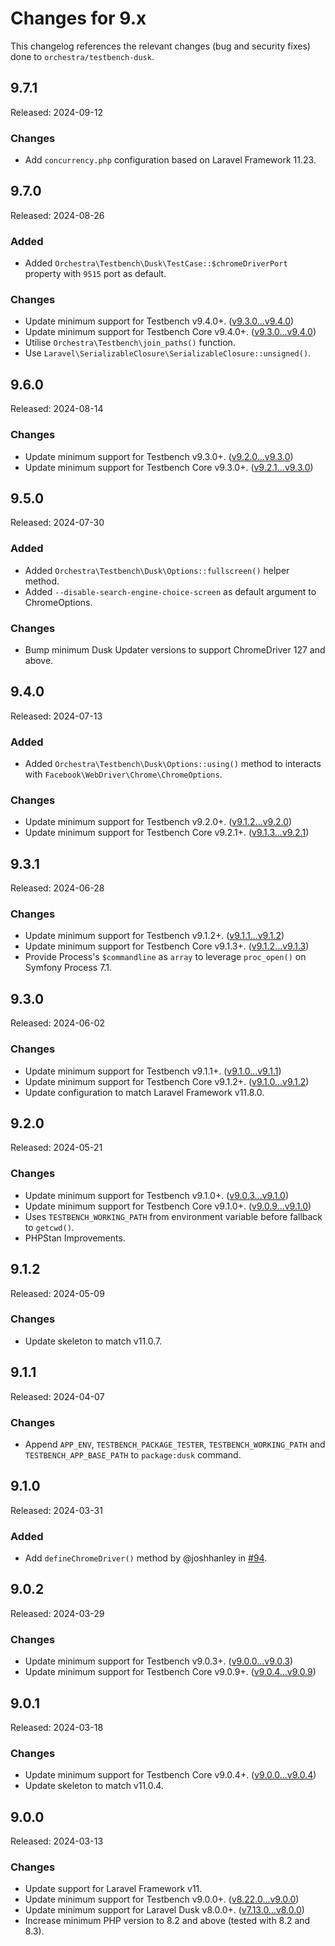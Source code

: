 # Changes for 9.x

This changelog references the relevant changes (bug and security fixes) done to `orchestra/testbench-dusk`.

## 9.7.1

Released: 2024-09-12

### Changes

* Add `concurrency.php` configuration based on Laravel Framework 11.23.

## 9.7.0

Released: 2024-08-26

### Added

* Added `Orchestra\Testbench\Dusk\TestCase::$chromeDriverPort` property with `9515` port as default.

### Changes

* Update minimum support for Testbench v9.4.0+. ([v9.3.0...v9.4.0](https://github.com/orchestral/testbench/compare/v9.3.0...v9.4.0))
* Update minimum support for Testbench Core v9.4.0+. ([v9.3.0...v9.4.0](https://github.com/orchestral/testbench-core/compare/v9.3.0...v9.4.0))
* Utilise `Orchestra\Testbench\join_paths()` function.
* Use `Laravel\SerializableClosure\SerializableClosure::unsigned()`.

## 9.6.0

Released: 2024-08-14

### Changes

* Update minimum support for Testbench v9.3.0+. ([v9.2.0...v9.3.0](https://github.com/orchestral/testbench/compare/v9.2.0...v9.3.0))
* Update minimum support for Testbench Core v9.3.0+. ([v9.2.1...v9.3.0](https://github.com/orchestral/testbench-core/compare/v9.2.1...v9.3.0))

## 9.5.0

Released: 2024-07-30

### Added

* Added `Orchestra\Testbench\Dusk\Options::fullscreen()` helper method.
* Added `--disable-search-engine-choice-screen` as default argument to ChromeOptions.

### Changes

* Bump minimum Dusk Updater versions to support ChromeDriver 127 and above.

## 9.4.0

Released: 2024-07-13

### Added

* Added `Orchestra\Testbench\Dusk\Options::using()` method to interacts with `Facebook\WebDriver\Chrome\ChromeOptions`.

### Changes

* Update minimum support for Testbench v9.2.0+. ([v9.1.2...v9.2.0](https://github.com/orchestral/testbench/compare/v9.1.2...v9.2.0))
* Update minimum support for Testbench Core v9.2.1+. ([v9.1.3...v9.2.1](https://github.com/orchestral/testbench-core/compare/v9.1.3...v9.2.1))

## 9.3.1

Released: 2024-06-28

### Changes

* Update minimum support for Testbench v9.1.2+. ([v9.1.1...v9.1.2](https://github.com/orchestral/testbench/compare/v9.1.1...v9.1.2))
* Update minimum support for Testbench Core v9.1.3+. ([v9.1.2...v9.1.3](https://github.com/orchestral/testbench-core/compare/v9.1.2...v9.1.3))
* Provide Process's `$commandline` as `array` to leverage `proc_open()` on Symfony Process 7.1.

## 9.3.0

Released: 2024-06-02

### Changes

* Update minimum support for Testbench v9.1.1+. ([v9.1.0...v9.1.1](https://github.com/orchestral/testbench/compare/v9.1.0...v9.1.1))
* Update minimum support for Testbench Core v9.1.2+. ([v9.1.0...v9.1.2](https://github.com/orchestral/testbench-core/compare/v9.1.0...v9.1.2))
* Update configuration to match Laravel Framework v11.8.0.

## 9.2.0

Released: 2024-05-21

### Changes

* Update minimum support for Testbench v9.1.0+. ([v9.0.3...v9.1.0](https://github.com/orchestral/testbench/compare/v9.0.3...v9.1.0))
* Update minimum support for Testbench Core v9.1.0+. ([v9.0.9...v9.1.0](https://github.com/orchestral/testbench-core/compare/v9.0.9...v9.1.0))
* Uses `TESTBENCH_WORKING_PATH` from environment variable before fallback to `getcwd()`.
* PHPStan Improvements.

## 9.1.2

Released: 2024-05-09

### Changes

* Update skeleton to match v11.0.7.

## 9.1.1

Released: 2024-04-07

### Changes

* Append `APP_ENV`, `TESTBENCH_PACKAGE_TESTER`, `TESTBENCH_WORKING_PATH` and `TESTBENCH_APP_BASE_PATH` to `package:dusk` command.

## 9.1.0

Released: 2024-03-31

### Added

* Add `defineChromeDriver()` method by @joshhanley in [#94](https://github.com/orchestral/testbench-dusk/pull/94).

<!--
#### New Contributors
* @joshhanley made their first contribution in https://github.com/orchestral/testbench-dusk/pull/94
-->

## 9.0.2

Released: 2024-03-29

### Changes

* Update minimum support for Testbench v9.0.3+. ([v9.0.0...v9.0.3](https://github.com/orchestral/testbench/compare/v9.0.0...v9.0.3))
* Update minimum support for Testbench Core v9.0.9+. ([v9.0.4...v9.0.9](https://github.com/orchestral/testbench-core/compare/v9.0.4...v9.0.9))

## 9.0.1

Released: 2024-03-18

### Changes

* Update minimum support for Testbench Core v9.0.4+. ([v9.0.0...v9.0.4](https://github.com/orchestral/testbench-core/compare/v9.0.0...v9.0.4))
* Update skeleton to match v11.0.4.

## 9.0.0

Released: 2024-03-13

### Changes

* Update support for Laravel Framework v11.
* Update minimum support for Testbench v9.0.0+. ([v8.22.0...v9.0.0](https://github.com/orchestral/testbench/compare/v8.22.0...v9.0.0))
* Update minimum support for Laravel Dusk v8.0.0+. ([v7.13.0...v8.0.0](https://github.com/laravel/dusk/compare/v7.13.0...v8.0.0))
* Increase minimum PHP version to 8.2 and above (tested with 8.2 and 8.3).
